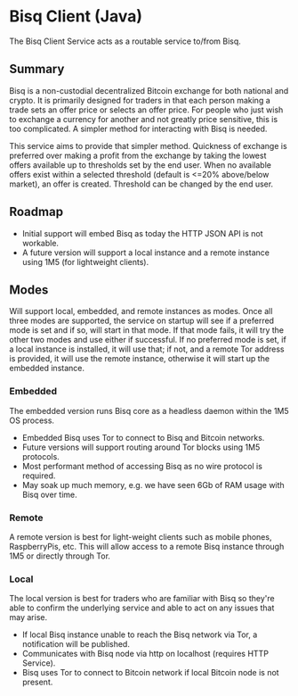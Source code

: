# Bisq Client (Java)
The Bisq Client Service acts as a routable service to/from Bisq.

## Summary
Bisq is a non-custodial decentralized Bitcoin exchange for both national and crypto. It is primarily
designed for traders in that each person making a trade sets an offer price or selects an offer price.
For people who just wish to exchange a currency for another and not greatly price sensitive,
this is too complicated. A simpler method for interacting with Bisq is needed.

This service aims to provide that simpler method. Quickness of exchange is preferred over making a
profit from the exchange by taking the lowest offers available up to thresholds set by the end user.
When no available offers exist within a selected threshold (default is <=20% above/below market),
an offer is created. Threshold can be changed by the end user.

## Roadmap
* Initial support will embed Bisq as today the HTTP JSON API is not workable.
* A future version will support a local instance and a remote instance using 1M5 (for lightweight clients).

## Modes
Will support local, embedded, and remote instances as modes.
Once all three modes are supported, the service on startup will see if a preferred mode is set
and if so, will start in that mode. If that mode fails, it will try the other two modes and use either if
successful. If no preferred mode is set, if a local instance is installed, it will use that; if
not, and a remote Tor address is provided, it will use the remote instance, otherwise it will start
up the embedded instance.

### Embedded
The embedded version runs Bisq core as a headless daemon within the 1M5 OS process.

* Embedded Bisq uses Tor to connect to Bisq and Bitcoin networks.
* Future versions will support routing around Tor blocks using 1M5 protocols.
* Most performant method of accessing Bisq as no wire protocol is required.
* May soak up much memory, e.g. we have seen 6Gb of RAM usage with Bisq over time.

### Remote
A remote version is best for light-weight clients such as mobile phones, RaspberryPis, etc.
This will allow access to a remote Bisq instance through 1M5 or directly through Tor.

### Local
The local version is best for traders who are familiar with Bisq so they're able to confirm the
underlying service and able to act on any issues that may arise.

* If local Bisq instance unable to reach the Bisq network via Tor, a notification will be published.
* Communicates with Bisq node via http on localhost (requires HTTP Service).
* Bisq uses Tor to connect to Bitcoin network if local Bitcoin node is not present.
